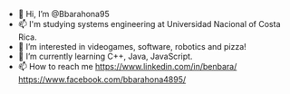 - 👋 Hi, I’m @Bbarahona95
- 📫 I'm studying systems engineering at Universidad Nacional of Costa Rica.
- 👀 I’m interested in videogames, software, robotics and pizza!
- 🌱 I’m currently learning C++, Java, JavaScript.
- 📫 How to reach me https://www.linkedin.com/in/benbara/ https://www.facebook.com/bbarahona4895/
